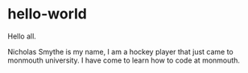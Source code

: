 # hello-world

Hello all.

Nicholas Smythe is my name, I am a hockey player that just came to monmouth university.
I have come to learn how to code at monmouth.
